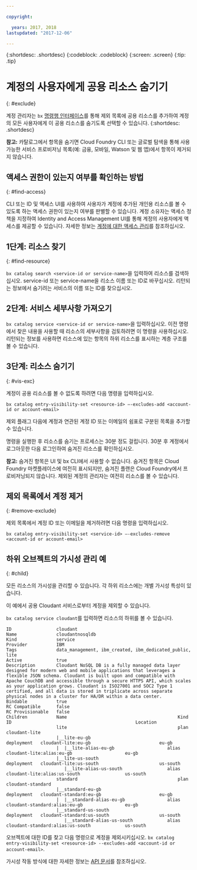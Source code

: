 ```yaml
---

copyright:

  years: 2017, 2018
lastupdated: "2017-12-06"

---
```


{:shortdesc: .shortdesc}
{:codeblock: .codeblock}
{:screen: .screen}
{:tip: .tip}

# 계정의 사용자에게 공용 리소스 숨기기
{: #exclude}

계정 관리자는 `bx` [명령행 인터페이스](/docs/cli/reference/bluemix_cli/bx_cli.html#bluemix_catalog_entry_visibility_set)를 통해 제외 목록에 공용 리소스를 추가하여 계정의 모든 사용자에게 이 공용 리소스를 숨기도록 선택할 수 있습니다.
{:shortdesc: .shortdesc}

**참고:** 카탈로그에서 항목을 숨기면 Cloud Foundry CLI 또는 글로벌 탐색을 통해 사용 가능한 서비스 프로비저닝 목록(예: 금융, 모바일, Watson 및 웹 앱)에서 항목이 제거되지 않습니다.

## 액세스 권한이 있는지 여부를 확인하는 방법
{: #find-access}

CLI 또는 ID 및 액세스 UI를 사용하여 사용자가 계정에 추가된 개인용 리소스를 볼 수 있도록 하는 액세스 권한이 있는지 여부를 판별할 수 있습니다. 계정 소유자는 액세스 정책을 지정하여 Identity and Access Management UI를 통해 계정의 사용자에게 액세스를 제공할 수 있습니다. 자세한 정보는 [계정에 대한 액세스 관리](access.html)를 참조하십시오.

## 1단계: 리소스 찾기
{: #find-resource}

`bx catalog search <service-id or service-name>`을 입력하여 리소스를 검색하십시오. service-id 또는 service-name을 리소스 이름 또는 ID로 바꾸십시오. 리턴되는 정보에서 숨기려는 서비스의 이름 또는 ID를 찾으십시오.

## 2단계: 서비스 세부사항 가져오기

`bx catalog service <service-id or service-name>`을 입력하십시오. 이전 명령에서 찾은 내용을 사용할 때 리소스의 세부사항을 검토하려면 이 명령을 사용하십시오. 리턴되는 정보를 사용하면 리소스에 있는 항목의 하위 리소스를 표시하는 계층 구조를 볼 수 있습니다.

## 3단계: 리소스 숨기기
{: #vis-exc}

계정이 공용 리소스를 볼 수 없도록 하려면 다음 명령을 입력하십시오.

`bx catalog entry-visibility-set <resource-id> —-excludes-add <account-id or account-email>`

제외 플래그 다음에 계정과 연관된 계정 ID 또는 이메일의 쉼표로 구분된 목록을 추가할 수 있습니다.

명령을 실행한 후 리소스를 숨기는 프로세스는 30분 정도 걸립니다. 30분 후 계정에서 로그아웃한 다음 로그인하여 숨겨진 리소스를 확인하십시오.

**참고:** 숨겨진 항목은 UI 및 bx CLI에서 사용할 수 없습니다. 숨겨진 항목은 Cloud Foundry 마켓플레이스에 여전히 표시되지만, 숨겨진 플랜은 Cloud Foundry에서 프로비저닝되지 않습니다. 제외된 계정의 관리자는 여전히 리소스를 볼 수 있습니다.

## 제외 목록에서 계정 제거
{: #remove-exclude}

제외 목록에서 계정 ID 또는 이메일을 제거하려면 다음 명령을 입력하십시오.

`bx catalog entry-visibility-set <service-id> —-excludes-remove <account-id or account-email>`

## 하위 오브젝트의 가시성 관리 예
{: #child}

모든 리소스의 가시성을 관리할 수 있습니다. 각 하위 리소스에는 개별 가시성 특성이 있습니다.

이 예에서 공용 Cloudant 서비스로부터 계정을 제외할 수 있습니다.

`bx catalog service cloudant`를 입력하면 리소스의 하위를 볼 수 있습니다.

```
ID                 cloudant
Name               cloudantnosqldb
Kind               service
Provider           IBM
Tags               data_management, ibm_created, ibm_dedicated_public, lite
Active             true
Description        Cloudant NoSQL DB is a fully managed data layer designed for modern web and mobile applications that leverages a flexible JSON schema. Cloudant is built upon and compatible with Apache CouchDB and accessible through a secure HTTPS API, which scales as your application grows. Cloudant is ISO27001 and SOC2 Type 1 certified, and all data is stored in triplicate across separate physical nodes in a cluster for HA/DR within a data center.
Bindable           true
RC Compatible      false
RC Provisionable   false
Children           Name                                          Kind         ID                                               Location
                   lite                                          plan         cloudant-lite
                   |__lite-eu-gb                             deployment   cloudant-lite:eu-gb                          eu-gb
                   |  |__lite-alias-eu-gb                    alias        cloudant-lite:alias:eu-gb                    eu-gb
                   |__lite-us-south                          deployment   cloudant-lite:us-south                       us-south
                      |__lite-alias-us-south                 alias        cloudant-lite:alias:us-south                 us-south
                   standard                                      plan         cloudant-standard
                   |__standard-eu-gb                         deployment   cloudant-standard:eu-gb                      eu-gb
                   |  |__standard-alias-eu-gb                alias        cloudant-standard:alias:eu-gb                eu-gb
                   |__standard-us-south                      deployment   cloudant-standard:us-south                   us-south
                      |__standard-alias-us-south             alias        cloudant-standard:alias:us-south             us-south
```

오브젝트에 대한 ID를 찾고 다음 명령으로 계정을 제외시키십시오. `bx catalog entry-visibility-set <resource-id> --excludes-add <account-id or account-email>`.

가시성 작동 방식에 대한 자세한 정보는 [API 문서](https://console.bluemix.net/apidocs/682)를 참조하십시오.
